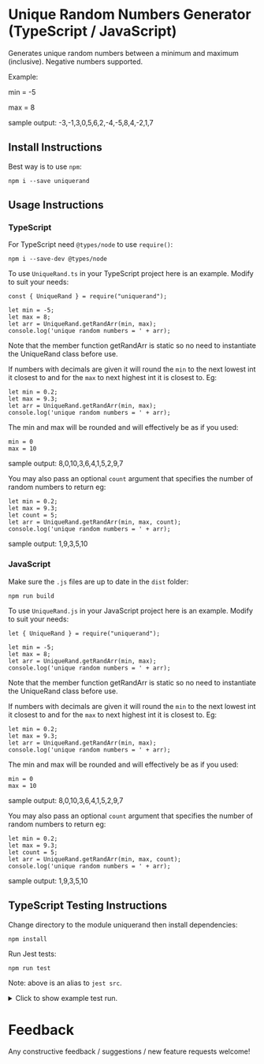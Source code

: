 # Unique Random Numbers Generator (TypeScript / JavaScript)

Generates unique random numbers between a minimum and maximum (inclusive). Negative numbers supported.

Example:

min = -5

max = 8

sample output: -3,-1,3,0,5,6,2,-4,-5,8,4,-2,1,7

## Install Instructions

Best way is to use `npm`:

```
npm i --save uniquerand
```

## Usage Instructions

### TypeScript

For TypeScript need `@types/node` to use `require()`:

```
npm i --save-dev @types/node
```

To use `UniqueRand.ts` in your TypeScript project here is an example. Modify to suit your needs:

```
const { UniqueRand } = require("uniquerand");

let min = -5;
let max = 8;
let arr = UniqueRand.getRandArr(min, max);
console.log('unique random numbers = ' + arr);
```

Note that the member function getRandArr is static so no need to instantiate the UniqueRand class before use.

If numbers with decimals are given it will round the `min` to the next lowest int it closest to and for the `max` to next highest int it is closest to. Eg:

```
let min = 0.2; 
let max = 9.3;
let arr = UniqueRand.getRandArr(min, max);
console.log('unique random numbers = ' + arr);
```

The min and max will be rounded and will effectively be as if you used:

```
min = 0
max = 10
```

sample output: 8,0,10,3,6,4,1,5,2,9,7

You may also pass an optional `count` argument that specifies the number of random numbers to return eg:

```
let min = 0.2; 
let max = 9.3;
let count = 5;
let arr = UniqueRand.getRandArr(min, max, count);
console.log('unique random numbers = ' + arr);
```
sample output: 1,9,3,5,10

### JavaScript

Make sure the `.js` files are up to date in the `dist` folder:
```
npm run build
```

To use `UniqueRand.js` in your JavaScript project here is an example. Modify to suit your needs:

```
let { UniqueRand } = require("uniquerand");

let min = -5;
let max = 8;
let arr = UniqueRand.getRandArr(min, max);
console.log('unique random numbers = ' + arr);
```
Note that the member function getRandArr is static so no need to instantiate the UniqueRand class before use.

If numbers with decimals are given it will round the `min` to the next lowest int it closest to and for the `max` to next highest int it is closest to. Eg:

```
let min = 0.2; 
let max = 9.3;
let arr = UniqueRand.getRandArr(min, max);
console.log('unique random numbers = ' + arr);
```

The min and max will be rounded and will effectively be as if you used:

```
min = 0
max = 10
```

sample output: 8,0,10,3,6,4,1,5,2,9,7

You may also pass an optional `count` argument that specifies the number of random numbers to return eg:

```
let min = 0.2; 
let max = 9.3;
let count = 5;
let arr = UniqueRand.getRandArr(min, max, count);
console.log('unique random numbers = ' + arr);
```
sample output: 1,9,3,5,10

## TypeScript Testing Instructions

Change directory to the module uniquerand then install dependencies:

```
npm install
```

Run Jest tests:

```
npm run test
```

Note: above is an alias to `jest src`.

<details>
  <summary>Click to show example test run.</summary>

```
$ npm run test

> uniquerand@1.0.6 test
> jest src

 PASS  src/uniqueRand.test.ts
  ✓ all (46 ms)

  console.log
    runSingleTest(1, 1) = [1] ... Passed

      at runSingleTest (src/uniqueRand.test.ts:73:13)

  console.log
    runSingleTest(1, 2) = [1,2] ... Passed

      at runSingleTest (src/uniqueRand.test.ts:73:13)

  console.log
    runSingleTest(1, 3) = [3,1,2] ... Passed

      at runSingleTest (src/uniqueRand.test.ts:73:13)

  console.log
    runSingleTest(0, 10) = [9,4,0,10,5,6,1,3,2,7,8] ... Passed

      at runSingleTest (src/uniqueRand.test.ts:73:13)

  console.log
    runSingleTest(0.2, 9.3) = [5,3,8,9,10,1,2,4,0,6,7] ... Passed

      at runSingleTest (src/uniqueRand.test.ts:73:13)

  console.log
    runSingleTest(-0.2, 9.3) = [9,5,2,0,10,-1,7,8,3,4,6,1] ... Passed

      at runSingleTest (src/uniqueRand.test.ts:73:13)

  console.log
    runSingleTest(-20.2, -9.3) = [-11,-18,-15,-19,-16,-12,-13,-20,-21,-14,-9,-10,-17] ... Passed

      at runSingleTest (src/uniqueRand.test.ts:73:13)

  console.log
    runSingleTest(-5, 8) = [-2,3,5,-3,2,7,0,-1,4,1,8,-5,6,-4] ... Passed

      at runSingleTest (src/uniqueRand.test.ts:73:13)

  console.log
    runSingleTest(1, 15) = [13,10,5,4,7,11,9,8,15,12,14,2,1,6,3] ... Passed

      at runSingleTest (src/uniqueRand.test.ts:73:13)

  console.log
    runSingleTest(5, 95) = [9,41,34,14,67,93,17,69,76,5,15,88,74,50,8,57,83,72,75,19,45,28,26,25,22,20,35,23,49,40,92,33,84,53,80,61,77,31,82,16,64,48,12,65,32,10,56,43,6,51,36,37,39,70,44,94,73,90,59,24,89,47,66,30,91,60,13,29,18,71,95,58,81,78,55,11,27,68,52,86,54,87,46,38,85,7,79,63,62,21,42] ... Passed

      at runSingleTest (src/uniqueRand.test.ts:73:13)

  console.log
    runSingleTest(0, 10, 5) = [9,7,3,10,2] ... Passed

      at runSingleTest (src/uniqueRand.test.ts:71:13)

  console.log
    runSingleTest(0.2, 9.3, 5) = [6,3,0,7,4] ... Passed

      at runSingleTest (src/uniqueRand.test.ts:71:13)

  console.log
    runSingleTest(-0.2, 9.3, 5) = [8,0,10,6,-1] ... Passed

      at runSingleTest (src/uniqueRand.test.ts:71:13)

  console.log
    runSingleTest(-20.2, -9.3, 5) = [-10,-17,-15,-18,-20] ... Passed

      at runSingleTest (src/uniqueRand.test.ts:71:13)

  console.log
    runSingleTest(-5, 8, 5) = [-5,0,2,7,5] ... Passed

      at runSingleTest (src/uniqueRand.test.ts:71:13)

  console.log
    runSingleTest(1, 15, 6) = [5,7,8,4,15,14] ... Passed

      at runSingleTest (src/uniqueRand.test.ts:71:13)

  console.log
    runSingleTest(5, 95, 8) = [23,50,77,37,74,75,30,84] ... Passed

      at runSingleTest (src/uniqueRand.test.ts:71:13)

  console.log
    runSingleTest(1, 5, 6) = [2,3,4,5,1] ... Passed

      at runSingleTest (src/uniqueRand.test.ts:71:13)

  console.log
    runSingleTest(-2, 5, 88) = [3,2,-2,0,4,-1,5,1] ... Passed

      at runSingleTest (src/uniqueRand.test.ts:71:13)

  console.log
    runSingleTest(1, 5, -8) = [] ... Passed

      at runSingleTest (src/uniqueRand.test.ts:71:13)

  console.log
    runSingleTest(-8, 5, -8) = [] ... Passed

      at runSingleTest (src/uniqueRand.test.ts:71:13)

  console.log
    runSingleTest(8, -1, -8) = [] ... Passed

      at runSingleTest (src/uniqueRand.test.ts:71:13)

Test Suites: 1 passed, 1 total
Tests:       1 passed, 1 total
Snapshots:   0 total
Time:        1.369 s, estimated 2 s
Ran all test suites matching /src/i.
```
</details>
 
# Feedback

Any constructive feedback / suggestions / new feature requests welcome!
